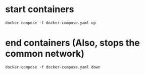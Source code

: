 # start containers
    docker-compose -f docker-compose.yaml up

# end containers (Also, stops the common network)
    docker-compose -f docker-compose.yaml down
    